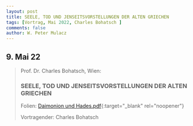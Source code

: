 ```yaml
---
layout: post
title: SEELE, TOD UND JENSEITSVORSTELLUNGEN DER ALTEN GRIECHEN
tags: [Vortrag, Mai 2022, Charles Bohatsch ]
comments: false
author: W. Peter Mulacz
---
```

## 9. Mai 22
> Prof. Dr. Charles Bohatsch, Wien:
> ### SEELE, TOD UND JENSEITSVORSTELLUNGEN DER ALTEN GRIECHEN
>
> Folien: [Daimonion und Hades.pdf](../assets/resources/Daimonion%20und%20Hades.pdf){:target="_blank" rel="noopener"}
>
> Vortragender: Charles Bohatsch


